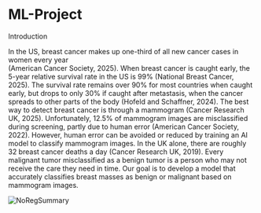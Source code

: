 # ML-Project


Introduction


In the US, breast cancer makes up one-third of all new cancer cases in women every year  
(American Cancer Society, 2025). When breast cancer is caught early, the 5-year relative survival rate in the US is 99% (National Breast Cancer, 2025). The survival rate remains over 90% for most countries when caught early, but drops to only 30% if caught after metastasis, when the cancer spreads to other parts of the body (Hofeld and Schaffner, 2024). The best way to detect breast cancer is through a mammogram (Cancer Research UK, 2025).  Unfortunately, 12.5% of mammogram images are misclassified during screening, partly due to human error (American Cancer Society, 2022). However, human error can be avoided or reduced by training an AI model to classify mammogram images. In the UK alone, there are roughly 32 breast cancer deaths a day (Cancer Research UK, 2019). Every malignant tumor misclassified as a benign tumor is a person who may not receive the care they need in time. Our goal is to develop a model that accurately classifies breast masses as benign or malignant based on mammogram images. 



![NoRegSummary](https://github.com/user-attachments/assets/5c2964ae-c4cb-4a8f-8bb9-767648f6a481)
